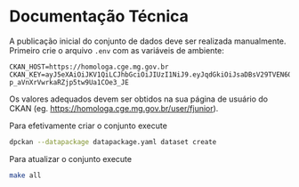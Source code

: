 # Documentação Técnica

A publicação inicial do conjunto de dados deve ser realizada manualmente. Primeiro crie o arquivo `.env` com as variáveis de ambiente:

```
CKAN_HOST=https://homologa.cge.mg.gov.br
CKAN_KEY=ayJ5eXAiOiJKV1QiLCJhbGciOiJIUzI1NiJ9.eyJqdGkiOiJsaDBsV29TVEN6Q01LeFVuWW90TW5oeVJMc2QtcTdXMk40MDVBUzY4MkpmUW82SHo5cVdYRks0ck1FSUxxM05FTUNvV0NESk05dzRYS3lQMCIsImlhdCI6MTY4MDAyMzQ2Pn0.WFgWR5i5bheI-p_aVnXrVwrkaRZjp5tw9Ua1COe3_JE
```

Os valores adequados devem ser obtidos na sua página de usuário do CKAN (eg. https://homologa.cge.mg.gov.br/user/fjunior).

Para efetivamente criar o conjunto execute

```bash
dpckan --datapackage datapackage.yaml dataset create
```

Para atualizar o conjunto execute

```bash
make all
```

